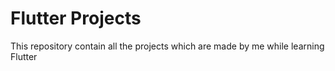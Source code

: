 # Flutter Projects
This repository contain all the projects which are made by me while learning Flutter
